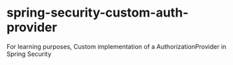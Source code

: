 # spring-security-custom-auth-provider
For learning purposes, Custom implementation of a AuthorizationProvider in Spring Security
